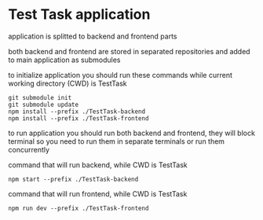# Test Task application

application is splitted to backend and frontend parts

both backend and frontend are stored in separated repositories and added to main application as submodules

to initialize application you should run these commands while current working directory (CWD) is TestTask
```
git submodule init
git submodule update
npm install --prefix ./TestTask-backend
npm install --prefix ./TestTask-frontend
```
to run application you should run both backend and frontend, they will block terminal so you need to run them in separate terminals or run them concurrently

command that will run backend, while CWD is TestTask
```
npm start --prefix ./TestTask-backend
```
command that will run frontend, while CWD is TestTask
```
npm run dev --prefix ./TestTask-frontend
```